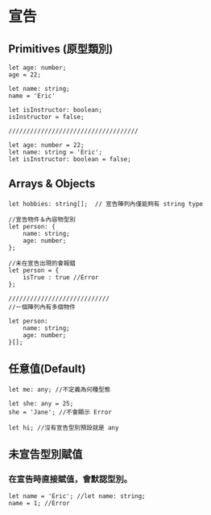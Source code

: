 # 宣告

## Primitives (原型類別)

```tsx
let age: number;
age = 22;

let name: string;
name = 'Eric'

let isInstructor: boolean;
isInstructor = false;

////////////////////////////////////

let age: number = 22;
let name: string = 'Eric';
let isInstructor: boolean = false;
```

## Arrays & Objects

```tsx
let hobbies: string[];  // 宣告陣列內僅能夠有 string type

//宣告物件＆內容物型別
let person: {
	name: string;
	age: number;
};

//未在宣告出現的會報錯
let person = {
	isTrue : true //Error
};

////////////////////////////
//ㄧ個陣列內有多個物件

let person: 
	name: string;
	age: number;
}[];

```

## 任意值(Default)

```tsx
let me: any; //不定義為何種型態

let she: any = 25;
she = 'Jane'; //不會顯示 Error

let hi; //沒有宣告型別預設就是 any
```

## 未宣告型別賦值

### 在宣告時直接賦值，會默認型別。

```tsx
let name = 'Eric'; //let name: string; 
name = 1; //Error
```